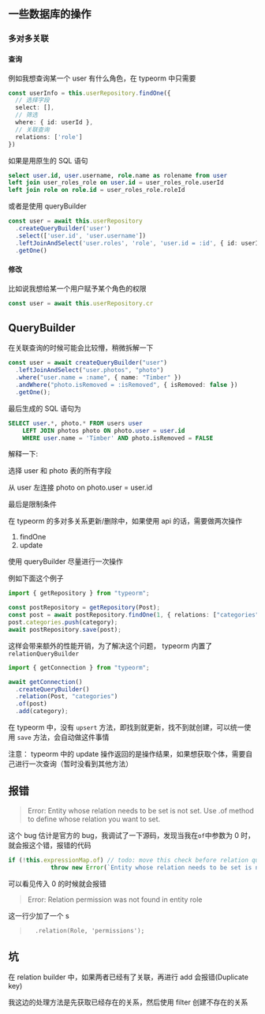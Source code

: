 ## 一些数据库的操作

### 多对多关联

#### 查询

例如我想查询某一个 user 有什么角色，在 typeorm 中只需要

```typescript
const userInfo = this.userRepository.findOne({
  // 选择字段
  select: [],
  // 筛选
  where: { id: userId },
  // 关联查询
  relations: ['role']
})
```

如果是用原生的 SQL 语句

```sql
select user.id, user.username, role.name as rolename from user 
left join user_roles_role on user.id = user_roles_role.userId 
left join role on role.id = user_roles_role.roleId 
```

或者是使用 queryBuilder

```typescript
const user = await this.userRepository
  .createQueryBuilder('user')
  .select(['user.id', 'user.username'])
  .leftJoinAndSelect('user.roles', 'role', 'user.id = :id', { id: userId })
  .getOne()
```

#### 修改

比如说我想给某一个用户赋予某个角色的权限

```typescript
const user = await this.userRepository.cr
```

## QueryBuilder

在关联查询的时候可能会比较懵，稍微拆解一下

```typescript
const user = await createQueryBuilder("user")
  .leftJoinAndSelect("user.photos", "photo")
  .where("user.name = :name", { name: "Timber" })
  .andWhere("photo.isRemoved = :isRemoved", { isRemoved: false })
  .getOne();
```

最后生成的 SQL 语句为

```sql
SELECT user.*, photo.* FROM users user
    LEFT JOIN photos photo ON photo.user = user.id
    WHERE user.name = 'Timber' AND photo.isRemoved = FALSE
```

解释一下:

选择 user 和 photo 表的所有字段

从 user 左连接 photo on photo.user = user.id

最后是限制条件

在 typeorm 的多对多关系更新/删除中，如果使用 api 的话，需要做两次操作

1. findOne
2. update

使用 queryBuilder 尽量进行一次操作

例如下面这个例子

```typescript
import { getRepository } from "typeorm";

const postRepository = getRepository(Post);
const post = await postRepository.findOne(1, { relations: ["categories"] });
post.categories.push(category);
await postRepository.save(post);
```

这样会带来额外的性能开销，为了解决这个问题， typeorm 内置了 `relationQueryBuilder`

```typescript
import { getConnection } from "typeorm";

await getConnection()
  .createQueryBuilder()
  .relation(Post, "categories")
  .of(post)
  .add(category);
```

在 typeorm 中，没有 `upsert` 方法，即找到就更新，找不到就创建，可以统一使用 `save` 方法，会自动做这件事情

注意： typeorm 中的 update 操作返回的是操作结果，如果想获取个体，需要自己进行一次查询（暂时没看到其他方法）

## 报错

> Error: Entity whose relation needs to be set is not set. Use .of method to define whose relation you want to set.

这个 bug 估计是官方的 bug，我调试了一下源码，发现当我在`of`中参数为 0 时，就会报这个错，报错的代码

```typescript
if (!this.expressionMap.of) // todo: move this check before relation query builder creation?
            throw new Error(`Entity whose relation needs to be set is not set. Use .of method to define whose relation you want to set.`);
```

可以看见传入 0 的时候就会报错

> Error: Relation permission was not found in entity role

这一行少加了一个 s

>       .relation(Role, 'permissions');

## 坑

在 relation builder 中，如果两者已经有了关联，再进行 add 会报错(Duplicate key)

我这边的处理方法是先获取已经存在的关系，然后使用 filter 创建不存在的关系